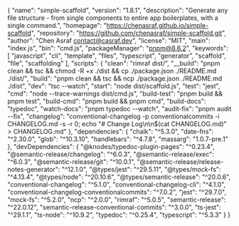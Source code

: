 {
  "name": "simple-scaffold",
  "version": "1.8.1",
  "description": "Generate any file structure - from single components to entire app boilerplates, with a single command.",
  "homepage": "https://chenasraf.github.io/simple-scaffold",
  "repository": "https://github.com/chenasraf/simple-scaffold.git",
  "author": "Chen Asraf <contact@casraf.dev>",
  "license": "MIT",
  "main": "index.js",
  "bin": "cmd.js",
  "packageManager": "pnpm@8.6.2",
  "keywords": [
    "javascript",
    "cli",
    "template",
    "files",
    "typescript",
    "generator",
    "scaffold",
    "file",
    "scaffolding"
  ],
  "scripts": {
    "clean": "rimraf dist/",
    "__build": "pnpm clean && tsc && chmod -R +x ./dist && cp ./package.json ./README.md ./dist/",
    "build": "pnpm clean && tsc && ncp ./package.json ./README.md ./dist",
    "dev": "tsc --watch",
    "start": "node dist/scaffold.js",
    "test": "jest",
    "cmd": "node --trace-warnings dist/cmd.js",
    "build-test": "pnpm build && pnpm test",
    "build-cmd": "pnpm build && pnpm cmd",
    "build-docs": "typedoc",
    "watch-docs": "pnpm typedoc --watch",
    "audit-fix": "pnpm audit --fix",
    "changelog": "conventional-changelog -p conventionalcommits -i CHANGELOG.md -s -r 0; echo \"# Change Log\n\n$(cat CHANGELOG.md)\" > CHANGELOG.md"
  },
  "dependencies": {
    "chalk": "^5.3.0",
    "date-fns": "^2.30.0",
    "glob": "^10.3.10",
    "handlebars": "^4.7.8",
    "massarg": "1.0.7-pre.1"
  },
  "devDependencies": {
    "@knodes/typedoc-plugin-pages": "^0.23.4",
    "@semantic-release/changelog": "^6.0.3",
    "@semantic-release/exec": "^6.0.3",
    "@semantic-release/git": "^10.0.1",
    "@semantic-release/release-notes-generator": "^12.1.0",
    "@types/jest": "^29.5.11",
    "@types/mock-fs": "^4.13.4",
    "@types/node": "^20.10.6",
    "@types/semantic-release": "^20.0.6",
    "conventional-changelog": "^5.1.0",
    "conventional-changelog-cli": "^4.1.0",
    "conventional-changelog-conventionalcommits": "^7.0.2",
    "jest": "^29.7.0",
    "mock-fs": "^5.2.0",
    "ncp": "^2.0.0",
    "rimraf": "^5.0.5",
    "semantic-release": "^22.0.12",
    "semantic-release-conventional-commits": "^3.0.0",
    "ts-jest": "^29.1.1",
    "ts-node": "^10.9.2",
    "typedoc": "^0.25.4",
    "typescript": "^5.3.3"
  }
}
